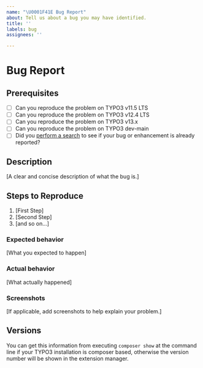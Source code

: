 ```yaml
---
name: "\U0001F41E Bug Report"
about: Tell us about a bug you may have identified.
title: ''
labels: bug
assignees: ''

---
```


# Bug Report

## Prerequisites

* [ ] Can you reproduce the problem on TYPO3 v11.5 LTS
* [ ] Can you reproduce the problem on TYPO3 v12.4 LTS
* [ ] Can you reproduce the problem on TYPO3 v13.x
* [ ] Can you reproduce the problem on TYPO3 dev-main
* [ ] Did you [perform a search](https://github.com/simonschaufi/gkh_rss_import/issues)
  to see if your bug or enhancement is already reported?

## Description

[A clear and concise description of what the bug is.]

## Steps to Reproduce

1. [First Step]
2. [Second Step]
3. [and so on...]

### Expected behavior

[What you expected to happen]

### Actual behavior

[What actually happened]

### Screenshots

[If applicable, add screenshots to help explain your problem.]

## Versions

You can get this information from executing `composer show` at the command line
if your TYPO3 installation is composer based, otherwise the version number will
be shown in the extension manager.
